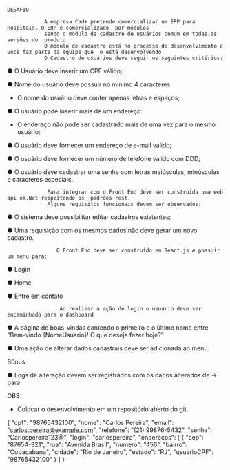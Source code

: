                                                                         DESAFIO 

                A empresa Cad+ pretende comercializar um ERP para Hospitais. O ERP é comercializado  por módulos 
                sendo o módulo de cadastro de usuários comum em todas as versões do  produto. 
                O módulo de cadastro está no processo de desenvolvimento e você faz parte da equipe que  o está desenvolvendo. 
                O Cadastro de usuários deve seguir os seguintes critérios: 


● O Usuário deve inserir um CPF válido; 

● Nome do usuário deve possuir no mínimo 4 caracteres 
- O nome do usuário deve conter apenas letras e espaços; 


● O usuário pode inserir mais de um endereço:
- O endereço não pode ser cadastrado mais de uma vez para o mesmo usuário; 


● O usuário deve fornecer um endereço de e-mail válido; 

● O usuário deve fornecer um número de telefone válido com DDD; 

● O usuário deve cadastrar uma senha com letras maiúsculas, minúsculas e caracteres  especiais. 

                 Para integrar com o Front End deve ser construída uma web api em.Net respeitando os  padrões rest. 
                 Alguns requisitos funcionais devem ser observados: 

● O sistema deve possibilitar editar cadastros existentes; 

● Uma requisição com os mesmos dados não deve gerar um novo cadastro. 

    				O Front End deve ser construído em React.js e possuir um menu para: 
 ● Login 
 
 ● Home 
 
 ● Entre em contato 

                	 Ao realizar a ação de login o usuário deve ser encaminhado para o dashboard 

● A página de boas-vindas contendo o primeiro e o último nome entre “Bem-vindo {NomeUsuario}! O que deseja fazer hoje?” 

● Uma ação de alterar dados cadastrais deve ser adicionada ao menu. 

Bônus 

● Logs de alteração devem ser registrados com os dados alterados de -> para. 

OBS: 
- Colocar o desenvolvimento em um repositório aberto do git.




{
  "cpf": "98765432100",
  "nome": "Carlos Pereira",
  "email": "carlos.pereira@example.com",
  "telefone": "(21) 99876-5432",
  "senha": "Carlospereira123@",
  "login": "carlospereira",
  "enderecos": [
    {
      "cep": "87654-321",
      "rua": "Avenida Brasil",
      "numero": "456",
      "bairro": "Copacabana",
      "cidade": "Rio de Janeiro",
      "estado": "RJ",
      "usuarioCPF": "98765432100"
    }
  ]
}

